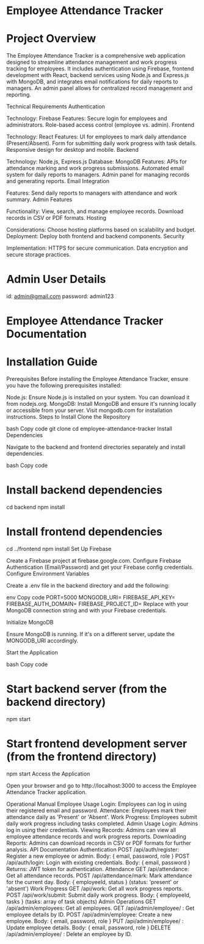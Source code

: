# Employee Attendance Tracker
# Project Overview
The Employee Attendance Tracker is a comprehensive web application designed to streamline attendance management and work progress tracking for employees. It includes authentication using Firebase, frontend development with React, backend services using Node.js and Express.js with MongoDB, and integrates email notifications for daily reports to managers. An admin panel allows for centralized record management and reporting.

Technical Requirements
Authentication

Technology: Firebase
Features:
Secure login for employees and administrators.
Role-based access control (employee vs. admin).
Frontend

Technology: React
Features:
UI for employees to mark daily attendance (Present/Absent).
Form for submitting daily work progress with task details.
Responsive design for desktop and mobile.
Backend

Technology: Node.js, Express.js
Database: MongoDB
Features:
APIs for attendance marking and work progress submissions.
Automated email system for daily reports to managers.
Admin panel for managing records and generating reports.
Email Integration

Features:
Send daily reports to managers with attendance and work summary.
Admin Features

Functionality:
View, search, and manage employee records.
Download records in CSV or PDF formats.
Hosting

Considerations: Choose hosting platforms based on scalability and budget.
Deployment: Deploy both frontend and backend components.
Security

Implementation:
HTTPS for secure communication.
Data encryption and secure storage practices.

# Admin User Details
id: admin@gmail.com
password: admin123

# Employee Attendance Tracker Documentation
# Installation Guide
Prerequisites
Before installing the Employee Attendance Tracker, ensure you have the following prerequisites installed:

Node.js: Ensure Node.js is installed on your system. You can download it from nodejs.org.
MongoDB: Install MongoDB and ensure it's running locally or accessible from your server. Visit mongodb.com for installation instructions.
Steps to Install
Clone the Repository

bash
Copy code
git clone <repository-url>
cd employee-attendance-tracker
Install Dependencies

Navigate to the backend and frontend directories separately and install dependencies.

bash
Copy code

# Install backend dependencies
cd backend
npm install

# Install frontend dependencies
cd ../frontend
npm install
Set Up Firebase

Create a Firebase project at firebase.google.com.
Configure Firebase Authentication (Email/Password) and get your Firebase config credentials.
Configure Environment Variables

Create a .env file in the backend directory and add the following:

env
Copy code
PORT=5000
MONGODB_URI=<your-mongodb-uri>
FIREBASE_API_KEY=<your-firebase-api-key>
FIREBASE_AUTH_DOMAIN=<your-firebase-auth-domain>
FIREBASE_PROJECT_ID=<your-firebase-project-id>
Replace <your-mongodb-uri> with your MongoDB connection string and <your-firebase-credentials> with your Firebase credentials.

Initialize MongoDB

Ensure MongoDB is running. If it's on a different server, update the MONGODB_URI accordingly.

Start the Application

bash
Copy code
# Start backend server (from the backend directory)
npm start

# Start frontend development server (from the frontend directory)
npm start
Access the Application

Open your browser and go to http://localhost:3000 to access the Employee Attendance Tracker application.

Operational Manual
Employee Usage
Login: Employees can log in using their registered email and password.
Attendance: Employees mark their attendance daily as 'Present' or 'Absent'.
Work Progress: Employees submit daily work progress including tasks completed.
Admin Usage
Login: Admins log in using their credentials.
Viewing Records: Admins can view all employee attendance records and work progress reports.
Downloading Reports: Admins can download records in CSV or PDF formats for further analysis.
API Documentation
Authentication
POST /api/auth/register: Register a new employee or admin.
Body: { email, password, role }
POST /api/auth/login: Login with existing credentials.
Body: { email, password }
Returns: JWT token for authentication.
Attendance
GET /api/attendance: Get all attendance records.
POST /api/attendance/mark: Mark attendance for the current day.
Body: { employeeId, status } (status: 'present' or 'absent')
Work Progress
GET /api/work: Get all work progress reports.
POST /api/work/submit: Submit daily work progress.
Body: { employeeId, tasks } (tasks: array of task objects)
Admin Operations
GET /api/admin/employees: Get all employees.
GET /api/admin/employee/
: Get employee details by ID.
POST /api/admin/employee: Create a new employee.
Body: { email, password, role }
PUT /api/admin/employee/
: Update employee details.
Body: { email, password, role }
DELETE /api/admin/employee/
: Delete an employee by ID.
